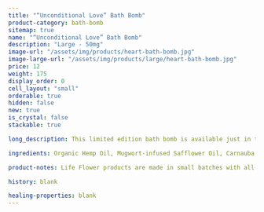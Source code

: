 ```yaml
---
title: "“Unconditional Love” Bath Bomb"
product-category: bath-bomb
sitemap: true
name: "“Unconditional Love” Bath Bomb"
description: "Large - 50mg"
image-url: "/assets/img/products/heart-bath-bomb.jpg"
image-large-url: "/assets/img/products/large/heart-bath-bomb.jpg"
price: 12
weight: 175
display_order: 0
cell_layout: "small"
orderable: true
hidden: false
new: true
is_crystal: false
stackable: true

long_description: This limited edition bath bomb is available just in time for Valentines Day. Handcrafted with organic, nourishing coconut oil, aphrodisiacal therapeutic-grade essential oils, organic rose buds and a cleansed and charged Rose Quartz - the stone of unconditional love. Whether sharing with a loved one or enjoying by yourself this bomb is the perfect self-care pick me up.

ingredients: Organic Hemp Oil, Mugwort-infused Safflower Oil, Carnauba Wax, Fennel Oil, Elderberry Extract, Raspberry Leaf Extract, Arnica Oil, Geranium + Lavender + Clary Sage Essential Oils, Cleansed & Charged Rose Quartz.

product-notes: Life Flower products are made in small batches with all-natural and boutique ingredients. Most orders are processed within 3 days of being placed.

history: blank

healing-properties: blank
---
```

